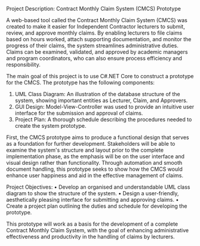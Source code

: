 Project Description: Contract Monthly Claim System (CMCS) Prototype

A web-based tool called the Contract Monthly Claim System (CMCS) was created to make it easier for Independent Contractor lecturers to submit, review, and approve monthly claims. By enabling lecturers to file claims based on hours worked, attach supporting documentation, and monitor the progress of their claims, the system streamlines administrative duties. Claims can be examined, validated, and approved by academic managers and program coordinators, who can also ensure process efficiency and responsibility.

The main goal of this project is to use C#.NET Core to construct a prototype for the CMCS. The prototype has the following components:

1. UML Class Diagram: An illustration of the database structure of the system, showing important entities as Lecturer, Claim, and Approvers.
2. GUI Design: Model-View-Controller was used to provide an intuitive user interface for the submission and approval of claims.
3. Project Plan: A thorough schedule describing the procedures needed to create the system prototype. 

First, the CMCS prototype aims to produce a functional design that serves as a foundation for further development. Stakeholders will be able to examine the system's structure and layout prior to the complete implementation phase, as the emphasis will be on the user interface and visual design rather than functionality. Through automation and smooth document handling, this prototype seeks to show how the CMCS would enhance user happiness and aid in the effective management of claims.

Project Objectives: 
•	Develop an organised and understandable UML class diagram to show the structure of the system.
•	Design a user-friendly, aesthetically pleasing interface for submitting and approving claims.
•	Create a project plan outlining the duties and schedule for developing the prototype.

This prototype will work as a basis for the development of a complete Contract Monthly Claim System, with the goal of enhancing administrative effectiveness and productivity in the handling of claims by lecturers. 
